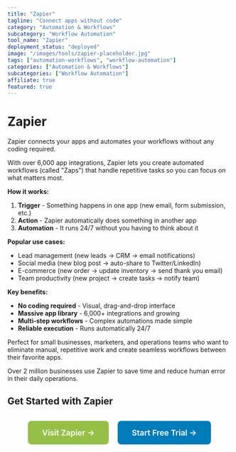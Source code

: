 ```yaml
---
title: "Zapier"
tagline: "Connect apps without code"
category: "Automation & Workflows"
subcategory: "Workflow Automation"
tool_name: "Zapier"
deployment_status: "deployed"
image: "/images/tools/zapier-placeholder.jpg"
tags: ["automation-workflows", "workflow-automation"]
categories: ["Automation & Workflows"]
subcategories: ["Workflow Automation"]
affiliate: true
featured: true
---
```


# Zapier

Zapier connects your apps and automates your workflows without any coding required.

With over 6,000 app integrations, Zapier lets you create automated workflows (called "Zaps") that handle repetitive tasks so you can focus on what matters most.

**How it works:**
1. **Trigger** - Something happens in one app (new email, form submission, etc.)
2. **Action** - Zapier automatically does something in another app
3. **Automation** - It runs 24/7 without you having to think about it

**Popular use cases:**
- Lead management (new leads → CRM → email notifications)
- Social media (new blog post → auto-share to Twitter/LinkedIn)
- E-commerce (new order → update inventory → send thank you email)
- Team productivity (new project → create tasks → notify team)

**Key benefits:**
- **No coding required** - Visual, drag-and-drop interface
- **Massive app library** - 6,000+ integrations and growing
- **Multi-step workflows** - Complex automations made simple
- **Reliable execution** - Runs automatically 24/7

Perfect for small businesses, marketers, and operations teams who want to eliminate manual, repetitive work and create seamless workflows between their favorite apps.

Over 2 million businesses use Zapier to save time and reduce human error in their daily operations.

## Get Started with Zapier

<div style="text-align: center; margin: 2rem 0;">
  <a href="https://zapier.com" target="_blank" rel="noopener noreferrer" style="display: inline-block; background: #96BF47; color: white; padding: 1rem 2rem; text-decoration: none; border-radius: 8px; font-weight: 600; font-size: 1.1rem; margin-right: 1rem;">Visit Zapier →</a>
  <a href="https://zapier.com/sign-up" target="_blank" rel="noopener noreferrer" style="display: inline-block; background: #007cba; color: white; padding: 1rem 2rem; text-decoration: none; border-radius: 8px; font-weight: 600; font-size: 1.1rem;">Start Free Trial →</a>
</div>